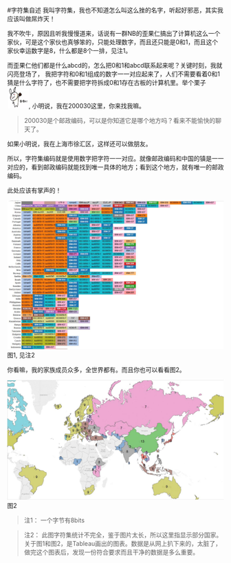 #字符集自述
我叫字符集，我也不知道怎么叫这么挫的名字，听起好邪恶，其实我应该叫做屌炸天！

我不吹牛，原因且听我慢慢道来，话说有一群NB的歪果仁搞出了计算机这么一个家伙，可是这个家伙也真够笨的，只能处理数字，而且还只能是0和1，而且这个家伙幸运数字是8，什么都是8个一排，见注1。

而歪果仁他们都是什么abcd的，怎么把0和1和abcd联系起来呢？关键时刻，我就闪亮登场了，
我把字符和0和1组成的数字一一对应起来了，人们不需要看着0和1猜是什么字符了，也不需要把字符拆成0和1存在古板的计算机里。举个栗子<img src="chestnut.jpg" width="50" height="50" alt="举个栗子"/>, 
小明说，我在200030这里，你来找我嘛。
> 200030是个邮政编码，可以是你知道它是哪个地方吗？看来不能愉快的聊天了。

如果小明说，我在上海市徐汇区，这样还可以做朋友。

所以，字符集编码就是使用数字把字符一一对应。就像邮政编码和中国的镇是一一对应的，看到邮政编码就能找到唯一具体的地方；看到这个地方，就有唯一的邮政编码。

此处应该有掌声的！

![](codepage_bar.jpg) 图1, 见注2

你看嘛，我的家族成员众多，全世界都有。而且你也可以看看图2。

![](codepage_map.jpg) 图2

>注1： 一个字节有8bits

>注2： 此图字符集统计不完全，鉴于图片太长，所以这里指显示部分国家。 关于图1和图2，是Tableau画出的图表。数据是从网上扒下来的，太脏了，做完这个图表后，发现一份符合要求而且干净的数据是多么重要。